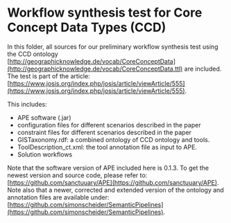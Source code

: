 # Workflow synthesis test for Core Concept Data Types (CCD)

In this folder, all sources for our preliminary workflow synthesis test using the CCD ontology [http://geographicknowledge.de/vocab/CoreConceptData](http://geographicknowledge.de/vocab/CoreConceptData.ttl) are included. The test is part of the article: [https://www.josis.org/index.php/josis/article/viewArticle/555](https://www.josis.org/index.php/josis/article/viewArticle/555). 

This includes:
* APE software (.jar)
* configuration files for different scenarios described in the paper
* constraint files for different scenarios described in the paper
* GISTaxonomy.rdf: a combined ontology of CCD ontology and tools.
* ToolDescription_ct.xml: the tool annotation file as input to APE.
* Solution workflows

Note that the software version of APE included here is 0.1.3. To get the newest version and source code, please refer to:  [https://github.com/sanctuuary/APE](https://github.com/sanctuuary/APE). Note also that a newer, corrected and extended version of the ontology and annotation files are available under: [https://github.com/simonscheider/SemanticPipelines](https://github.com/simonscheider/SemanticPipelines). 

